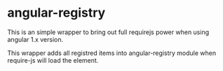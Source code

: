 angular-registry
===============

This is an simple wrapper to bring out full requirejs power when using angular 1.x version.

This wrapper adds all registred items into angular-registry module when require-js will load the element. 



